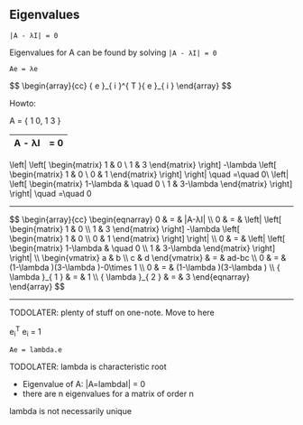 ## Eigenvalues


`|A - λI| = 0`

Eigenvalues for A can be found by solving `|A - λI| = 0`

`Ae = λe`

<p>
$$
\begin{array}{cc}
{ e }_{ i }^{ T }{ e }_{ i }
\end{array}
$$ 
</p>


Howto:

A = {
  1 0,
  1 3
}

| A - λI | = 0 |
| --- | --- |


\left| \left[ \begin{matrix} 1 & 0 \\ 1 & 3 \end{matrix} \right] -\lambda \left[ \begin{matrix} 1 & 0 \\ 0 & 1 \end{matrix} \right]  \right| \quad =\quad 0\\ \left| \left[ \begin{matrix} 1-\lambda  & \quad 0 \\ 1 & 3-\lambda  \end{matrix} \right]  \right| \quad =\quad 0

___________________________________

<p>
$$
\begin{array}{cc}
\begin{eqnarray} 0 & = & |A-λI| \\ 0 & = & \left| \left[ \begin{matrix} 1 & 0 \\ 1 & 3 \end{matrix} \right] -\lambda \left[ \begin{matrix} 1 & 0 \\ 0 & 1 \end{matrix} \right]  \right|  \\ 0 & = & \left| \left[ \begin{matrix} 1-\lambda  & \quad 0 \\ 1 & 3-\lambda  \end{matrix} \right]  \right|  \\ \begin{vmatrix} a & b \\ c & d \end{vmatrix} & = & ad-bc \\ 0 & = & (1-\lambda )(3-\lambda )-0\times 1 \\ 0 & = & (1-\lambda )(3-\lambda ) \\ { \lambda  }_{ 1 } & = & 1 \\ { \lambda  }_{ 2 } & = & 3 \end{eqnarray}
\end{array}
$$ 
</p>


___________________________________

TODOLATER: plenty of stuff on one-note.
  Move to here

e<sub>i</sub><sup>T</sup> e<sub>i</sub> = 1

`Ae = lambda.e`

TODOLATER: lambda is characteristic root

- Eigenvalue of A: |A=lambdaI| = 0
- there are n eigenvalues for a matrix of order n

lambda is not necessarily unique
